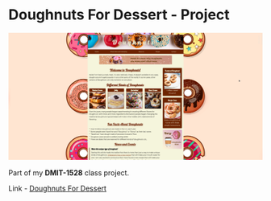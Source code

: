 # Doughnuts For Dessert - Project

![DFD Preview](dfd-site-img.png)

Part of my **DMIT-1528** class project.

Link - [Doughnuts For Dessert](https://jcrucillo2.github.io/doughnuts-for-dessert/)
